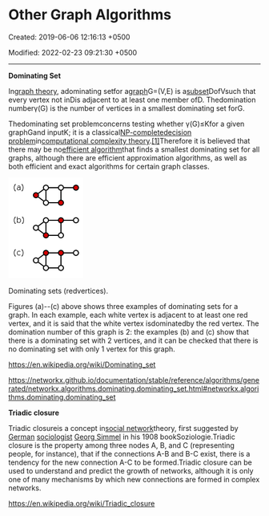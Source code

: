 # Other Graph Algorithms

Created: 2019-06-06 12:16:13 +0500

Modified: 2022-02-23 09:21:30 +0500

---

**Dominating Set**

In[graph theory](https://en.wikipedia.org/wiki/Graph_theory), adominating setfor a[graph](https://en.wikipedia.org/wiki/Graph_(discrete_mathematics))G=(V,E) is a[subset](https://en.wikipedia.org/wiki/Subset)DofVsuch that every vertex not inDis adjacent to at least one member ofD. Thedomination numberγ(G) is the number of vertices in a smallest dominating set forG.



Thedominating set problemconcerns testing whether γ(G)≤Kfor a given graphGand inputK; it is a classical[NP-complete](https://en.wikipedia.org/wiki/NP-complete)[decision problem](https://en.wikipedia.org/wiki/Decision_problem)in[computational complexity theory](https://en.wikipedia.org/wiki/Computational_complexity_theory).[[1]](https://en.wikipedia.org/wiki/Dominating_set#cite_note-FOOTNOTEGareyJohnson1979-1)Therefore it is believed that there may be no[efficient algorithm](https://en.wikipedia.org/wiki/Polynomial-time_algorithm)that finds a smallest dominating set for all graphs, although there are efficient approximation algorithms, as well as both efficient and exact algorithms for certain graph classes.



![](media/Other-Graph-Algorithms-image1.png)

Dominating sets (redvertices).



Figures (a)--(c) above shows three examples of dominating sets for a graph. In each example, each white vertex is adjacent to at least one red vertex, and it is said that the white vertex isdominatedby the red vertex. The domination number of this graph is 2: the examples (b) and (c) show that there is a dominating set with 2 vertices, and it can be checked that there is no dominating set with only 1 vertex for this graph.



<https://en.wikipedia.org/wiki/Dominating_set>

<https://networkx.github.io/documentation/stable/reference/algorithms/generated/networkx.algorithms.dominating.dominating_set.html#networkx.algorithms.dominating.dominating_set>



**Triadic closure**

Triadic closureis a concept in[social network](https://en.wikipedia.org/wiki/Social_network)theory, first suggested by [German](https://en.wikipedia.org/wiki/Germany) [sociologist](https://en.wikipedia.org/wiki/Sociology) [Georg Simmel](https://en.wikipedia.org/wiki/Georg_Simmel) in his 1908 bookSoziologie.Triadic closure is the property among three nodes A, B, and C (representing people, for instance), that if the connections A-B and B-C exist, there is a tendency for the new connection A-C to be formed.Triadic closure can be used to understand and predict the growth of networks, although it is only one of many mechanisms by which new connections are formed in complex networks.

<https://en.wikipedia.org/wiki/Triadic_closure>

